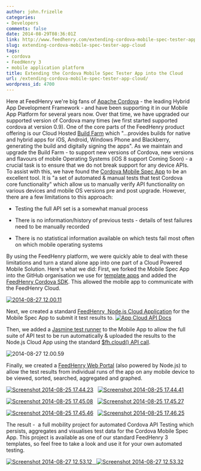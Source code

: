 ```yaml
---
author: john.frizelle
categories:
- Developers
comments: false
date: 2014-08-29T08:36:01Z
link: http://www.feedhenry.com/extending-cordova-mobile-spec-tester-app-cloud/
slug: extending-cordova-mobile-spec-tester-app-cloud
tags:
- cordova
- FeedHenry 3
- mobile application platform
title: Extending the Cordova Mobile Spec Tester App into the Cloud
url: /extending-cordova-mobile-spec-tester-app-cloud/
wordpress_id: 4700
---
```


Here at FeedHenry we're big fans of [Apache Cordova](http://cordova.apache.org/) - the leading Hybrid App Development Framework - and have been supporting it in our Mobile App Platform for several years now. Over that time, we have upgraded our supported version of Cordova many times (we first started supported cordova at version 0.9). One of the core parts of the FeedHenry product offering is our Cloud Hosted [Build Farm](http://www.feedhenry.com/mobile-application-platform/app-development/) which "...provides builds for native and hybrid apps for iOS, Android, Windows Phone and Blackberry, generating the build and digitally signing the apps". As we maintain and upgrade the Build Farm - to support new versions of Cordova, new versions and flavours of mobile Operating Systems (iOS 8 support Coming Soon) - a crucial task is to ensure that we do not break support for any device APIs. To assist with this, we have found the [Cordova Mobile Spec App](https://github.com/apache/cordova-mobile-spec) to be an excellent tool. It is "a set of automated & manual tests that test Cordova core functionality" which allow us to manually verify API functionality on various devices and mobile OS versions pre and post upgrade. However, there are a few limitations to this approach:



	
  * Testing the full API set is a somewhat manual process

	
  * There is no information/history of previous tests - details of test failures need to be manually recorded

	
  * There is no statistical information available on which tests fail most often on which mobile operating systems




By using the FeedHenry platform, we were quickly able to deal with these limitations and turn a stand alone app into one part of a Cloud Powered Mobile Solution. Here's what we did: First, we forked the Mobile Spec App into the GitHub organisation we use for [template apps](https://github.com/feedhenry-templates/fh-mobile-spec-app) and added the [FeedHenry Cordova SDK](http://docs.feedhenry.com/v3/dev_tools/sdks/cordova.html). This allowed the mobile app to communicate with the FeedHenry Cloud.

[![2014-08-27 12.00.11](/wp-content/uploads/2014/08/2014-08-27-12.00.11-168x300.png)](/wp-content/uploads/2014/08/2014-08-27-12.00.11.png)



Next, we created a standard [FeedHenry  Node.js Cloud Application](https://github.com/feedhenry-templates/fh-mobile-spec-cloud) for the Mobile Spec App to submit it test results to. [![App Cloud API Docs](/wp-content/uploads/2014/08/App-Cloud-API-Docs-947x1024.png)](/wp-content/uploads/2014/08/App-Cloud-API-Docs.png)



Then, we added a [Jasmine test runner](http://jasmine.github.io/) to the Mobile App to allow the full suite of API test to be run automatically & uploaded the results to the Node.js Cloud App using the standard [$fh.cloud() API call](http://docs.feedhenry.com/v3/api/api_act.html).

![2014-08-27 12.00.59](/wp-content/uploads/2014/08/2014-08-27-12.00.59-168x300.png)



Finally, we created a [FeedHenry Web Portal](https://github.com/feedhenry-templates/fh-mobile-spec-portal) (also powered by Node.js) to allow the test results from individual runs of the app on any mobile device to be viewed, sorted, searched, aggregated and graphed.



[![Screenshot 2014-08-25 17.44.23](/wp-content/uploads/2014/08/Screenshot-2014-08-25-17.44.23-300x121.png)](/wp-content/uploads/2014/08/Screenshot-2014-08-25-17.44.23.png)   [![Screenshot 2014-08-25 17.44.41](/wp-content/uploads/2014/08/Screenshot-2014-08-25-17.44.41-300x160.png)](/wp-content/uploads/2014/08/Screenshot-2014-08-25-17.44.41.png)

[![Screenshot 2014-08-25 17.45.08](/wp-content/uploads/2014/08/Screenshot-2014-08-25-17.45.08-300x160.png)](/wp-content/uploads/2014/08/Screenshot-2014-08-25-17.45.08.png)   [![Screenshot 2014-08-25 17.45.27](/wp-content/uploads/2014/08/Screenshot-2014-08-25-17.45.27-300x158.png)](/wp-content/uploads/2014/08/Screenshot-2014-08-25-17.45.27.png)

[![Screenshot 2014-08-25 17.45.46](/wp-content/uploads/2014/08/Screenshot-2014-08-25-17.45.46-300x145.png)](/wp-content/uploads/2014/08/Screenshot-2014-08-25-17.45.46.png)   [![Screenshot 2014-08-25 17.46.25](/wp-content/uploads/2014/08/Screenshot-2014-08-25-17.46.25-300x151.png)](/wp-content/uploads/2014/08/Screenshot-2014-08-25-17.46.25.png)



The result -  a full mobility project for automated Cordova API Testing which persists, aggregates and visualises test data for the Cordova Mobile Spec App. This project is available as one of our standard FeedHenry 3 templates, so feel free to take a look and use it for your own automated testing.

[![Screenshot 2014-08-27 12.53.12](/wp-content/uploads/2014/08/Screenshot-2014-08-27-12.53.12-300x200.png)   ![Screenshot 2014-08-27 12.53.32](/wp-content/uploads/2014/08/Screenshot-2014-08-27-12.53.32-300x124.png)](/wp-content/uploads/2014/08/Screenshot-2014-08-27-12.53.12.png)
